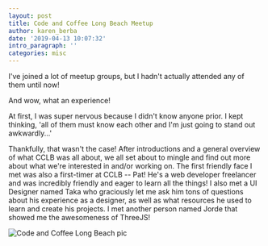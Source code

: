 ```yaml
---
layout: post
title: Code and Coffee Long Beach Meetup 
author: karen_berba
date: '2019-04-13 10:07:32'
intro_paragraph: ''
categories: misc
---
```


I've joined a lot of meetup groups, but I hadn't actually attended any of them until now! 

And wow, what an experience! 

At first, I was super nervous because I didn't know anyone prior. I kept thinking, 'all of them must know each other and I'm just going to stand out awkwardly...' 

Thankfully, that wasn't the case! After introductions and a general overview of what CCLB was all about, we all set about to mingle and find out more about what we're interested in and/or working on. The first friendly face I met was also a first-timer at CCLB -- Pat! He's a web developer freelancer and was incredibly friendly and eager to learn all the things! I also met a UI Designer named Taka who graciously let me ask him tons of questions about his experience as a designer, as well as what resources he used to learn and create his projects. I met another person named Jorde that showed me the awesomeness of ThreeJS!  

![Code and Coffee Long Beach pic](/assets/Code-and-coffee-lb.jpg)
